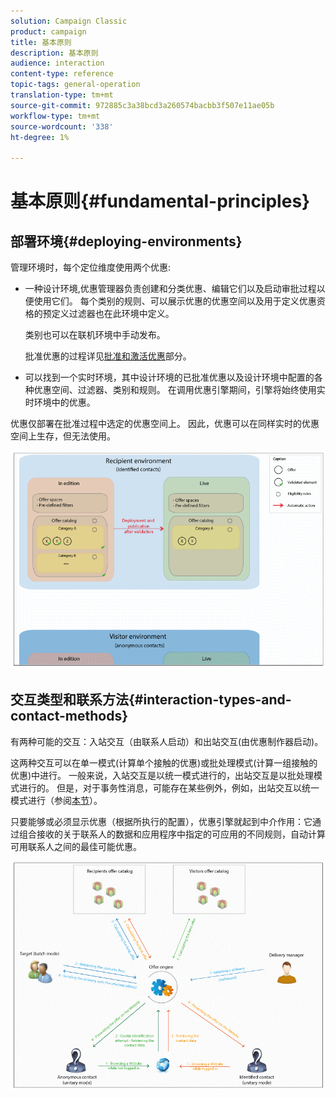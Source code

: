 ```yaml
---
solution: Campaign Classic
product: campaign
title: 基本原则
description: 基本原则
audience: interaction
content-type: reference
topic-tags: general-operation
translation-type: tm+mt
source-git-commit: 972885c3a38bcd3a260574bacbb3f507e11ae05b
workflow-type: tm+mt
source-wordcount: '338'
ht-degree: 1%

---
```



# 基本原则{#fundamental-principles}

## 部署环境{#deploying-environments}

管理环境时，每个定位维度使用两个优惠:

* 一种设计环境,优惠管理器负责创建和分类优惠、编辑它们以及启动审批过程以便使用它们。 每个类别的规则、可以展示优惠的优惠空间以及用于定义优惠资格的预定义过滤器也在此环境中定义。

   类别也可以在联机环境中手动发布。

   批准优惠的过程详见[批准和激活优惠](../../interaction/using/approving-and-activating-an-offer.md)部分。

* 可以找到一个实时环境，其中设计环境的已批准优惠以及设计环境中配置的各种优惠空间、过滤器、类别和规则。 在调用优惠引擎期间，引擎将始终使用实时环境中的优惠。

优惠仅部署在批准过程中选定的优惠空间上。 因此，优惠可以在同样实时的优惠空间上生存，但无法使用。

![](assets/architecture_interaction1.png)

## 交互类型和联系方法{#interaction-types-and-contact-methods}

有两种可能的交互：入站交互（由联系人启动）和出站交互(由优惠制作器启动)。

这两种交互可以在单一模式(计算单个接触的优惠)或批处理模式(计算一组接触的优惠)中进行。 一般来说，入站交互是以统一模式进行的，出站交互是以批处理模式进行的。 但是，对于事务性消息，可能存在某些例外，例如，出站交互以统一模式进行（参阅[本节](../../message-center/using/about-transactional-messaging.md)）。

只要能够或必须显示优惠（根据所执行的配置），优惠引擎就起到中介作用：它通过组合接收的关于联系人的数据和应用程序中指定的可应用的不同规则，自动计算可用联系人之间的最佳可能优惠。

![](assets/architecture_interaction2.png)

